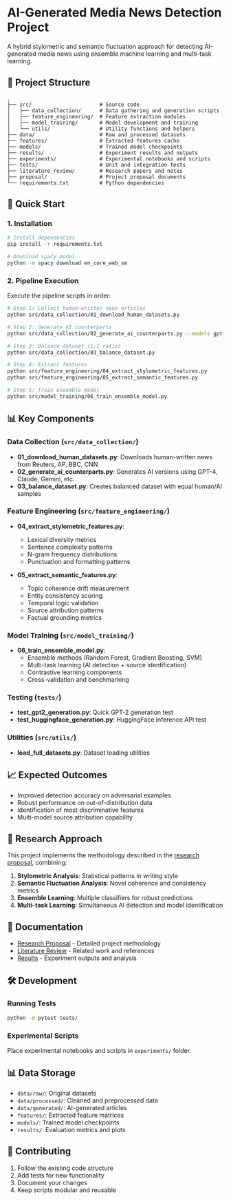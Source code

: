 # AI-Generated Media News Detection Project

A hybrid stylometric and semantic fluctuation approach for detecting AI-generated media news using ensemble machine learning and multi-task learning.

## 📁 Project Structure

```
.
├── src/                      # Source code
│   ├── data_collection/      # Data gathering and generation scripts
│   ├── feature_engineering/  # Feature extraction modules
│   ├── model_training/       # Model development and training
│   └── utils/                # Utility functions and helpers
├── data/                     # Raw and processed datasets
├── features/                 # Extracted features cache
├── models/                   # Trained model checkpoints
├── results/                  # Experiment results and outputs
├── experiments/              # Experimental notebooks and scripts
├── tests/                    # Unit and integration tests
├── literature_review/        # Research papers and notes
├── proposal/                 # Project proposal documents
└── requirements.txt          # Python dependencies
```

## 🚀 Quick Start

### 1. Installation

```bash
# Install dependencies
pip install -r requirements.txt

# Download spaCy model
python -m spacy download en_core_web_sm
```

### 2. Pipeline Execution

Execute the pipeline scripts in order:

```bash
# Step 1: Collect human-written news articles
python src/data_collection/01_download_human_datasets.py

# Step 2: Generate AI counterparts
python src/data_collection/02_generate_ai_counterparts.py --models gpt-4 claude

# Step 3: Balance dataset (1:1 ratio)
python src/data_collection/03_balance_dataset.py

# Step 4: Extract features
python src/feature_engineering/04_extract_stylometric_features.py
python src/feature_engineering/05_extract_semantic_features.py

# Step 5: Train ensemble model
python src/model_training/06_train_ensemble_model.py
```

## 📊 Key Components

### Data Collection (`src/data_collection/`)
- **01_download_human_datasets.py**: Downloads human-written news from Reuters, AP, BBC, CNN
- **02_generate_ai_counterparts.py**: Generates AI versions using GPT-4, Claude, Gemini, etc.
- **03_balance_dataset.py**: Creates balanced dataset with equal human/AI samples

### Feature Engineering (`src/feature_engineering/`)
- **04_extract_stylometric_features.py**:
  - Lexical diversity metrics
  - Sentence complexity patterns
  - N-gram frequency distributions
  - Punctuation and formatting patterns

- **05_extract_semantic_features.py**:
  - Topic coherence drift measurement
  - Entity consistency scoring
  - Temporal logic validation
  - Source attribution patterns
  - Factual grounding metrics

### Model Training (`src/model_training/`)
- **06_train_ensemble_model.py**:
  - Ensemble methods (Random Forest, Gradient Boosting, SVM)
  - Multi-task learning (AI detection + source identification)
  - Contrastive learning components
  - Cross-validation and benchmarking

### Testing (`tests/`)
- **test_gpt2_generation.py**: Quick GPT-2 generation test
- **test_huggingface_generation.py**: HuggingFace inference API test

### Utilities (`src/utils/`)
- **load_full_datasets.py**: Dataset loading utilities

## 📈 Expected Outcomes

- Improved detection accuracy on adversarial examples
- Robust performance on out-of-distribution data
- Identification of most discriminative features
- Multi-model source attribution capability

## 🔬 Research Approach

This project implements the methodology described in the [research proposal](proposal/research_proposal_v2.md), combining:

1. **Stylometric Analysis**: Statistical patterns in writing style
2. **Semantic Fluctuation Analysis**: Novel coherence and consistency metrics
3. **Ensemble Learning**: Multiple classifiers for robust predictions
4. **Multi-task Learning**: Simultaneous AI detection and model identification

## 📝 Documentation

- [Research Proposal](proposal/research_proposal_v2.md) - Detailed project methodology
- [Literature Review](literature_review/) - Related work and references
- [Results](results/) - Experiment outputs and analysis

## 🛠️ Development

### Running Tests
```bash
python -m pytest tests/
```

### Experimental Scripts
Place experimental notebooks and scripts in `experiments/` folder.

## 📊 Data Storage

- `data/raw/`: Original datasets
- `data/processed/`: Cleaned and preprocessed data
- `data/generated/`: AI-generated articles
- `features/`: Extracted feature matrices
- `models/`: Trained model checkpoints
- `results/`: Evaluation metrics and plots

## 🤝 Contributing

1. Follow the existing code structure
2. Add tests for new functionality
3. Document your changes
4. Keep scripts modular and reusable
